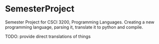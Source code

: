 # SemesterProject
Semester Project for CSCI 3200, Programming Languages. Creating a new programming language, parsing it, translate it to python and compile.

TODO: provide direct translations of things
